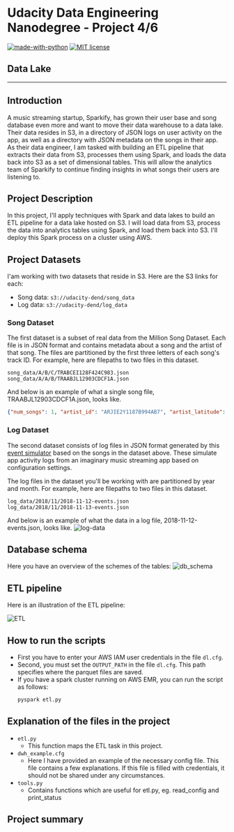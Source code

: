 # Udacity Data Engineering Nanodegree - Project 4/6
[![made-with-python](https://img.shields.io/badge/Made%20with-Python-1f425f.svg?style=flat-square&logo=appveyor)](https://www.python.org/)
[![MIT license](https://img.shields.io/badge/License-MIT-blue.svg?style=flat-square&logo=appveyor)](https://lbesson.mit-license.org/)


## Data Lake
---


## Introduction  
A music streaming startup, Sparkify, has grown their user base and song database even more and want to move their data warehouse to a data lake. Their data resides in S3, in a directory of JSON logs on user activity on the app, as well as a directory with JSON metadata on the songs in their app.  
As their data engineer, I am tasked with building an ETL pipeline that extracts their data from S3, processes them using Spark, and loads the data back into S3 as a set of dimensional tables. This will allow the analytics team of Sparkify to continue finding insights in what songs their users are listening to.


## Project Description
In this project, I'll apply techniques with Spark and data lakes to build an ETL pipeline for a data lake hosted on S3. I will load data from S3, process the data into analytics tables using Spark, and load them back into S3. I'll deploy this Spark process on a cluster using AWS.


## Project Datasets
I'am working with two datasets that reside in S3. Here are the S3 links for each:
- Song data: `s3://udacity-dend/song_data`
- Log data: `s3://udacity-dend/log_data`


### Song Dataset  
The first dataset is a subset of real data from the Million Song Dataset. Each file is in JSON format and contains metadata about a song and the artist of that song. The files are partitioned by the first three letters of each song's track ID. For example, here are filepaths to two files in this dataset.
```
song_data/A/B/C/TRABCEI128F424C983.json
song_data/A/A/B/TRAABJL12903CDCF1A.json
```
And below is an example of what a single song file, TRAABJL12903CDCF1A.json, looks like.
```json
{"num_songs": 1, "artist_id": "ARJIE2Y1187B994AB7", "artist_latitude": null, "artist_longitude": null, "artist_location": "", "artist_name": "Line Renaud", "song_id": "SOUPIRU12A6D4FA1E1", "title": "Der Kleine Dompfaff", "duration": 152.92036, "year": 0}
```  

### Log Dataset
The second dataset consists of log files in JSON format generated by this [event simulator](https://github.com/Interana/eventsim) based on the songs in the dataset above. These simulate app activity logs from an imaginary music streaming app based on configuration settings.

The log files in the dataset you'll be working with are partitioned by year and month. For example, here are filepaths to two files in this dataset.
```
log_data/2018/11/2018-11-12-events.json
log_data/2018/11/2018-11-13-events.json
```
And below is an example of what the data in a log file, 2018-11-12-events.json, looks like.
![log-data](https://user-images.githubusercontent.com/32474126/102831228-886aac80-43eb-11eb-9601-cd7f4aa3eb79.png) 


## Database schema
Here you have an overview of the schemes of the tables:
![db_schema](https://user-images.githubusercontent.com/32474126/103841914-f1f9e480-5094-11eb-9ec7-e83f8ac67670.png)

## ETL pipeline
Here is an illustration of the ETL pipeline:  

![ETL](https://user-images.githubusercontent.com/32474126/103842103-66cd1e80-5095-11eb-9c81-f302c2b63922.png)

## How to run the scripts
- First you have to enter your AWS IAM user credentials in the file `dl.cfg`.
- Second, you must set the `OUTPUT_PATH` in the file `dl.cfg`. This path specifies where the parquet files are saved.
- If you have a spark cluster running on AWS EMR, you can run the script as follows:
    ```bash
    pyspark etl.py
    ```


## Explanation of the files in the project  
- `etl.py`
  - This function maps the ETL task in this project. 
- `dwh_example.cfg`
  - Here I have provided an example of the necessary config file. This file contains a few explanations. If this file is filled with credentials, it should not be shared under any circumstances.
- `tools.py`
  - Contains functions which are useful for etl.py, eg. read_config and print_status

## Project summary  
